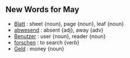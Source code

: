 ## New Words for May

- [Blatt](http://www.dict.cc/?s=Blatt) : sheet {noun}, page {noun}, leaf {noun}
- [abwesend](http://www.dict.cc/?s=abwesend) : absent {adj}, away {adv}
- [Benutzer](http://www.dict.cc/?s=Benutzer) : user {noun}, reader {noun}
- [forschen](http://www.dict.cc/?s=forschen) : to search {verb}
- [Geld](http://www.dict.cc/?s=Geld) : money {noun}


